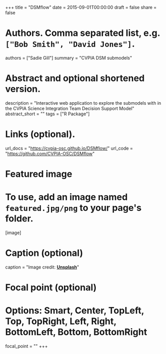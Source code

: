 +++
title = "DSMflow"
date = 2015-09-01T00:00:00
draft = false
share = false

# Authors. Comma separated list, e.g. `["Bob Smith", "David Jones"]`.
authors = ["Sadie Gill"]
summary = "CVPIA DSM submodels"


# Abstract and optional shortened version.
description = "Interactive web application to explore the submodels with in the CVPIA Science Integration Team Decision Support Model"
abstract_short = ""
tags = ["R Package"]


# Links (optional).
url_docs = "https://cvpia-osc.github.io/DSMflow/"
url_code = "https://github.com/CVPIA-OSC/DSMflow"


# Featured image
# To use, add an image named `featured.jpg/png` to your page's folder. 
[image]
  # Caption (optional)
  caption = "Image credit: [**Unsplash**](https://unsplash.com/photos/jdD8gXaTZsc)"

  # Focal point (optional)
  # Options: Smart, Center, TopLeft, Top, TopRight, Left, Right, BottomLeft, Bottom, BottomRight
  focal_point = ""
+++
